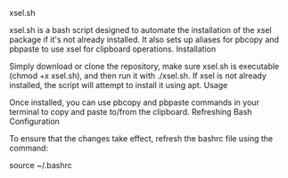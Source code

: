 xsel.sh

xsel.sh is a bash script designed to automate the installation of the xsel package if it's not already installed. It also sets up aliases for pbcopy and pbpaste to use xsel for clipboard operations.
Installation

Simply download or clone the repository, make sure xsel.sh is executable (chmod +x xsel.sh), and then run it with ./xsel.sh. If xsel is not already installed, the script will attempt to install it using apt.
Usage

Once installed, you can use pbcopy and pbpaste commands in your terminal to copy and paste to/from the clipboard.
Refreshing Bash Configuration

To ensure that the changes take effect, refresh the bashrc file using the command:

source ~/.bashrc
